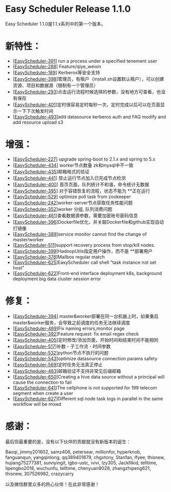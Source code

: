 Easy Scheduler Release 1.1.0
===
Easy Scheduler 1.1.0是1.1.x系列中的第一个版本。

新特性：
===
- [[EasyScheduler-391](https://github.com/analysys/EasyScheduler/issues/391)] run a process under a specified tenement user
- [[EasyScheduler-288](https://github.com/analysys/EasyScheduler/issues/288)] Feature/qiye_weixin
- [[EasyScheduler-189](https://github.com/analysys/EasyScheduler/issues/189)] Kerberos等安全支持
- [[EasyScheduler-398](https://github.com/analysys/EasyScheduler/issues/398)]管理员，有租户（install.sh设置默认租户），可以创建资源、项目和数据源（限制有一个管理员）
- [[EasyScheduler-293](https://github.com/analysys/EasyScheduler/issues/293)]点击运行流程时候选择的参数，没有地方可查看，也没有保存
- [[EasyScheduler-401](https://github.com/analysys/EasyScheduler/issues/401)]定时很容易定时每秒一次，定时完成以后可以在页面显示一下下次触发时间
- [[EasyScheduler-493](https://github.com/analysys/EasyScheduler/pull/493)]add datasource kerberos auth and FAQ modify and add resource upload s3


增强：
===
- [[EasyScheduler-227](https://github.com/analysys/EasyScheduler/issues/227)] upgrade spring-boot to 2.1.x and spring to 5.x
- [[EasyScheduler-434](https://github.com/analysys/EasyScheduler/issues/434)] worker节点数量 zk和mysql中不一致
- [[EasyScheduler-435](https://github.com/analysys/EasyScheduler/issues/435)]邮箱格式的验证
- [[EasyScheduler-441](https://github.com/analysys/EasyScheduler/issues/441)] 禁止运行节点加入已完成节点检测
- [[EasyScheduler-400](https://github.com/analysys/EasyScheduler/issues/400)] 首页页面，队列统计不和谐，命令统计无数据
- [[EasyScheduler-395](https://github.com/analysys/EasyScheduler/issues/395)] 对于容错恢复的流程，状态不能为 **正在运行
- [[EasyScheduler-529](https://github.com/analysys/EasyScheduler/issues/529)] optimize poll task from zookeeper
- [[EasyScheduler-242](https://github.com/analysys/EasyScheduler/issues/242)]worker-server节点获取任务性能问题
- [[EasyScheduler-352](https://github.com/analysys/EasyScheduler/issues/352)]worker 分组, 队列消费问题
- [[EasyScheduler-461](https://github.com/analysys/EasyScheduler/issues/461)]查看数据源参数，需要加密账号密码信息
- [[EasyScheduler-396](https://github.com/analysys/EasyScheduler/issues/396)]Dockerfile优化，并关联Dockerfile和github实现自动打镜像
- [[EasyScheduler-389](https://github.com/analysys/EasyScheduler/issues/389)]service monitor cannot find the change of master/worker
- [[EasyScheduler-511](https://github.com/analysys/EasyScheduler/issues/511)]support recovery process from stop/kill nodes.
- [[EasyScheduler-399](https://github.com/analysys/EasyScheduler/issues/399)]HadoopUtils指定用户操作，而不是 **部署用户
- [[EasyScheduler-378](https://github.com/analysys/EasyScheduler/issues/378)]Mailbox regular match
- [[EasyScheduler-625](https://github.com/analysys/EasyScheduler/issues/625)]EasyScheduler call shell "task instance not set host"
- [[EasyScheduler-622](https://github.com/analysys/EasyScheduler/issues/622)]Front-end interface deployment k8s, background deployment big data cluster session error

修复：
===
- [[EasyScheduler-394](https://github.com/analysys/EasyScheduler/issues/394)] master&worker部署在同一台机器上时，如果重启master&worker服务，会导致之前调度的任务无法继续调度
- [[EasyScheduler-469](https://github.com/analysys/EasyScheduler/issues/469)]Fix naming errors,monitor page
- [[EasyScheduler-392](https://github.com/analysys/EasyScheduler/issues/392)]Feature request: fix email regex check
- [[EasyScheduler-405](https://github.com/analysys/EasyScheduler/issues/405)]定时修改/添加页面，开始时间和结束时间不能相同
- [[EasyScheduler-517](https://github.com/analysys/EasyScheduler/issues/517)]补数 - 子工作流 - 时间参数 
- [[EasyScheduler-532](https://github.com/analysys/EasyScheduler/issues/532)]python节点不执行的问题 
- [[EasyScheduler-543](https://github.com/analysys/EasyScheduler/issues/543)]optimize datasource connection params safety
- [[EasyScheduler-569](https://github.com/analysys/EasyScheduler/issues/569)]定时任务无法真正停止
- [[EasyScheduler-463](https://github.com/analysys/EasyScheduler/issues/463)]邮箱验证不支持非常见后缀邮箱
- [[EasyScheduler-650](https://github.com/analysys/EasyScheduler/issues/650)]Creating a hive data source without a principal will cause the connection to fail
- [[EasyScheduler-641](https://github.com/analysys/EasyScheduler/issues/641)]The cellphone is not supported for 199 telecom segment when create a user
- [[EasyScheduler-627](https://github.com/analysys/EasyScheduler/issues/627)]Different sql node task logs in parallel in the same workflow will be mixed




感谢：
===
最后但最重要的是，没有以下伙伴的贡献就没有新版本的诞生：

Baoqi, jimmy201602, samz406, petersear, millionfor, hyperknob, fanguanqun, yangqinlong, qq389401879, chgxtony, Stanfan, lfyee, thisnew, hujiang75277381, sunnyingit, lgbo-ustc, ivivi, lzy305, JackIllkid, telltime, lipengbo2018, wuchunfu, telltime, chenyuan9028, zhangzhipeng621, thisnew, 307526982,  crazycarry

以及微信群里众多的热心伙伴！在此非常感谢！

